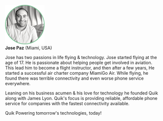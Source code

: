 <img src="/assets/images/jose.png" height="128" width="128"><br>
**Jose Paz**
(Miami, USA)

Jose has two passions in life flying & technology. Jose started flying at the age of 17. He is passionate about helping people get involved in aviation. This lead him to become a flight instructor, and then after a few years, He started a successful air charter company MiamiGo Air. While flying, he found there was terrible connectivity and even worse phone service everywhere.

Leaning on his business acumen & his love for technology he founded Quik along with James Lyon.  Quik's focus is providing reliable, affordable phone service for companies with the fastest connectivity available.

Quik Powering tomorrow's technologies, today!
